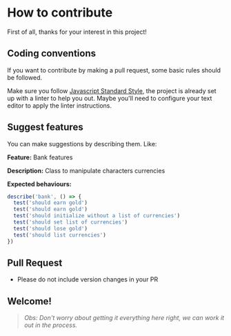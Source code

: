 # How to contribute

First of all, thanks for your interest in this project!

## Coding conventions

If you want to contribute by making a pull request, some basic rules should be followed.

Make sure you follow [Javascript Standard Style](https://standardjs.com/), the
project is already set up with a linter to help you out. Maybe you'll need to
configure your text editor to apply the linter instructions.


## Suggest features

You can make suggestions by describing them. Like:

**Feature:** Bank features

**Description:** Class to manipulate characters currencies

**Expected behaviours:**

```js
describe('bank', () => {
  test('should earn gold')
  test('should earn gold')
  test('should initialize without a list of currencies')
  test('should set list of currencies')
  test('should lose gold')
  test('should list currencies')
})
```

## Pull Request

- Please do not include version changes in your PR


## Welcome!

> _Obs: Don't worry about getting it everything here right, we can work it out in the process._
